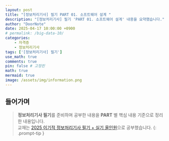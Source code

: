 ```yaml
---
layout: post
title: "[정보처리기사] 필기 PART 01. 소프트웨어 설계 "
description: "[정보처리기사] 필기 'PART 01. 소프트웨어 설계' 내용을 요약했습니다."
author: "DoorNote"
date: 2025-04-17 10:00:00 +0900
# permalink: /big-data-10/
categories:
    - 자격증
    - 정보처리기사
tags: ['[정보처리기사] 필기']
use_math: true
comments: true
pin: false # 고정핀
math: true
mermaid: true
image: /assets/img/information.png
---
```


## 들어가며

> **정보처리기사 필기**를 준비하며 공부한 내용을 **PART** 별 핵심 내용 기준으로 정리한 내용입니다.<br>
> 교재는 [2025 이기적 정보처리기사 필기 + 실기 올인원](https://www.aladin.co.kr/shop/wproduct.aspx?ItemId=353359736)으로 공부했습니다.
{: .prompt-tip }

<br>
<br>